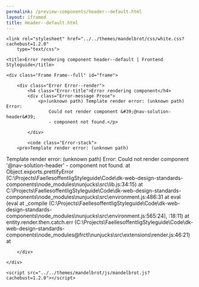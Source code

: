 ```yaml
--- 
permalink: /preview-components/header--default.html
layout: iframed 
title: Header--default.html
---
```

<!DOCTYPE html>
<html lang="en-US" dir="ltr" class="no-js">

<head>
    <meta charset="UTF-8">
    <meta name="viewport" content="width=device-width, initial-scale=1">
    <script>
        window.frctl = {
            env: 'static'
        };
    </script>
    <script>
        var cl = document.querySelector('html').classList;
        cl.remove('no-js');
        cl.add('has-js');
    </script>
    <link rel="shortcut icon" href="../../themes/mandelbrot/favicon.ico" type="image/ico">

    <link rel="stylesheet" href="../../themes/mandelbrot/css/white.css?cachebust=1.2.0"
        type="text/css">

    <title>Error rendering component header--default | Frontend Styleguide</title>

</head>

<body>

    <div class="Frame Frame--full" id="frame">

        <div class="Error Error--render">
            <h4 class="Error-title">Error rendering component</h4>
            <div class="Error-message Prose">
                <p>(unknown path) Template render error: (unknown path) Error:
                    Could not render component &#39;@nav-solution-header&#39;
                    - component not found.</p>

            </div>

            <code class="Error-stack">
        <pre>Template render error: (unknown path)
  Template render error: (unknown path)
  Error: Could not render component '@nav-solution-header' - component not found.
    at Object.exports.prettifyError (C:\Projects\FaellesoffentligStyleguide\Code\dk-web-design-standards-components\node_modules\nunjucks\src\lib.js:34:15)
    at C:\Projects\FaellesoffentligStyleguide\Code\dk-web-design-standards-components\node_modules\nunjucks\src\environment.js:486:31
    at eval (eval at _compile (C:\Projects\FaellesoffentligStyleguide\Code\dk-web-design-standards-components\node_modules\nunjucks\src\environment.js:565:24), <anonymous>:18:11)
    at entity.render.then.catch.err (C:\Projects\FaellesoffentligStyleguide\Code\dk-web-design-standards-components\node_modules\@frctl\nunjucks\src\extensions\render.js:46:21)
    at <anonymous></pre>
    </code>

        </div>

    </div>

    <script src="../../themes/mandelbrot/js/mandelbrot.js?cachebust=1.2.0"></script>

</body>

</html>